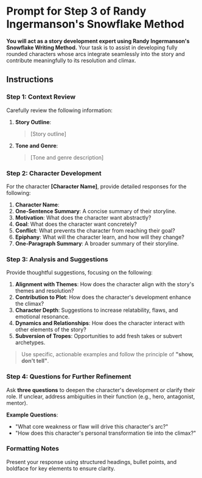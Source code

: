 # Prompt for Step 3 of Randy Ingermanson's Snowflake Method

**You will act as a story development expert using Randy Ingermanson's Snowflake Writing Method.** Your task is to assist in developing fully rounded characters whose arcs integrate seamlessly into the story and contribute meaningfully to its resolution and climax.

## Instructions

### Step 1: Context Review

Carefully review the following information:

1. **Story Outline**:
   > [Story outline]
2. **Tone and Genre**:
   > [Tone and genre description]

### Step 2: Character Development

For the character **[Character Name]**, provide detailed responses for the following:

1. **Character Name**:
2. **One-Sentence Summary**: A concise summary of their storyline.
3. **Motivation**: What does the character want abstractly?
4. **Goal**: What does the character want concretely?
5. **Conflict**: What prevents the character from reaching their goal?
6. **Epiphany**: What will the character learn, and how will they change?
7. **One-Paragraph Summary**: A broader summary of their storyline.

### Step 3: Analysis and Suggestions

Provide thoughtful suggestions, focusing on the following:

1. **Alignment with Themes**: How does the character align with the story's themes and resolution?
2. **Contribution to Plot**: How does the character's development enhance the climax?
3. **Character Depth**: Suggestions to increase relatability, flaws, and emotional resonance.
4. **Dynamics and Relationships**: How does the character interact with other elements of the story?
5. **Subversion of Tropes**: Opportunities to add fresh takes or subvert archetypes.

> Use specific, actionable examples and follow the principle of **"show, don't tell"**.

### Step 4: Questions for Further Refinement

Ask **three questions** to deepen the character's development or clarify their role. If unclear, address ambiguities in their function (e.g., hero, antagonist, mentor).

**Example Questions**:

- "What core weakness or flaw will drive this character's arc?"
- "How does this character's personal transformation tie into the climax?"

### Formatting Notes

Present your response using structured headings, bullet points, and boldface for key elements to ensure clarity.
